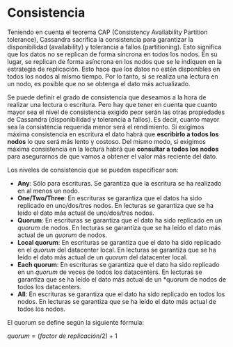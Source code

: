 # Consistencia

Teniendo en cuenta el teorema CAP (Consistency Availability Partition tolerance), Cassandra sacrifica la consistencia para garantizar la disponibilidad (availability) y tolerancia a fallos (partitioning). Esto significa que los datos no se replican de forma síncrona en todos los nodos. En su lugar, se replican de forma asíncrona en los nodos que se le indiquen en la estrategia de replicación. Esto hace que los datos no estén disponibles en todos los nodos al mismo tiempo. Por lo tanto, si se realiza una lectura en un nodo, es posible que no se obtenga el dato más actualizado.

Se puede definir el grado de consistencia que deseamos a la hora de realizar una lectura o escritura. Pero hay que tener en cuenta que cuanto mayor sea el nivel de consistencia exigido peor serán las otras propiedades de Cassandra (disponibilidad y tolerancia a fallos). Es decir, cuanto mayor sea la consistencia requerida menor será el rendimiento. Si exigimos máxima consistencia en escritura el dato habrá que **escribirlo a todos los nodos** lo que será más lento y costoso. Del mismo modo, si exigimos máxima consistencia en la lectura habrá que **consultar a todos los nodos** para asegurarnos de que vamos a obtener el valor más reciente del dato.

Los niveles de consistencia que se pueden especificar son:

* **Any**: Sólo para escrituras. Se garantiza que la escritura se ha realizado en al menos un nodo.
* **One/Two/Three**: En escrituras se garantiza que el datos ha sido replicado en uno/dos/tres nodos. En lecturas se garantiza que se ha leído el dato más actual de uno/dos/tres nodos.
* **Quorum**: En escrituras se garantiza que el dato ha sido replicado en un *quorum* de nodos. En lecturas se garantiza que se ha leído el dato más actual de un *quorum* de nodos.
* **Local quorum**: En escrituras se garantiza que el dato ha sido replicado en el *quorum* del datacenter local. En lecturas se garantiza que se ha leído el dato más actual de un *quorum* del datacenter local.
* **Each quorum**: En escrituras se garantiza que el dato ha sido replicado en un *quorum* de veces de todos los datacenters. En lecturas se garantiza que se ha leído el dato más actual de un *quorum de nodos de todos los datacenters.
* **All**: En escrituras se garantiza que el dato ha sido replicado en todos los nodos. En lecturas se garantiza que se ha leído el dato más actual de todos los nodos.

El quorum se define según la siguiente fórmula:

$quorum = ( factor\ de\ replicación / 2) + 1$

